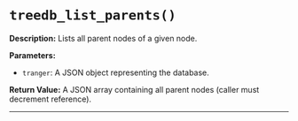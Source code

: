 # `treedb_list_parents()`

**Description:**
Lists all parent nodes of a given node.

**Parameters:**
- `tranger`: A JSON object representing the database.

**Return Value:**
A JSON array containing all parent nodes (caller must decrement reference).

---

